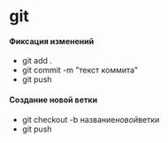 # git

#### Фиксация изменений

- git add .
- git commit -m "текст коммита"
- git push

#### Создание новой ветки

- git checkout -b название*новой*ветки
- git push
